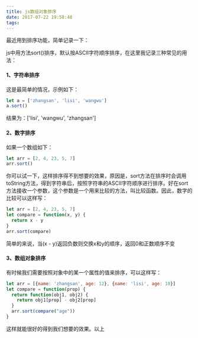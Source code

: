 ```yaml
---
title: js数组对象排序
date: 2017-07-22 19:58:48
tags:
---
```


最近用到排序功能，简单记录一下：

js中用方法sort()排序，默认按ASCII字符顺序排序，在这里我记录三种常见的用法：

#### 1、字符串排序
这是最简单的情况，示例如下：
```javascript
let a = ['zhangsan', 'lisi', 'wangwu']
a.sort()
```
结果为：['lisi', 'wangwu', 'zhangsan']

#### 2、数字排序

如果一个数组如下：
```javascript
let arr = [2, 4, 23, 5, 7]
arr.sort()
```
你可以试一下，这样排序得不到想要的效果，原因是，sort方法在排序时会调用toString方法，得到字符串后，按照字符串的ASCII字符顺序进行排序。好在sort方法接收一个参数，这个参数是一个用来比较的方法，叫比较函数。因此，数字的比较可以这样写：
```javascript
let arr = [2, 4, 23, 5, 7]
let compare = function(x, y) {
  return x - y
}
arr.sort(compare)
```
简单的来说，当(x - y)返回负数则交换x和y的顺序，返回0和正数顺序不变

#### 3、数组对象排序
有时候我们需要按照对象中的某一个属性的值来排序，可以这样写：
```javascript
let arr = [{name: 'zhangsan', age: 12}, {name: 'lisi', age: 10}]
let compare = function(prop) {
  return function(obj1, obj2) {
    return obj1[prop] - obj2[prop]
  }
  arr.sort(compare("age"))
}
```
这样就能很好的得到我们想要的效果。以上
